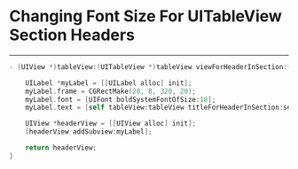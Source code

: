﻿# Changing Font Size For UITableView Section Headers


---
```objective-c
- (UIView *)tableView:(UITableView *)tableView viewForHeaderInSection:(NSInteger)section {

    UILabel *myLabel = [[UILabel alloc] init];
    myLabel.frame = CGRectMake(20, 8, 320, 20);
    myLabel.font = [UIFont boldSystemFontOfSize:18];
    myLabel.text = [self tableView:tableView titleForHeaderInSection:section];

    UIView *headerView = [[UIView alloc] init];
    [headerView addSubview:myLabel];

    return headerView;
}
```




